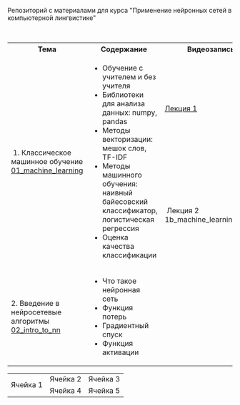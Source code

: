 Репозиторий с материалами для курса "Применение нейронных сетей в компьютерной лингвистике"
<!DOCTYPE html>
<html>
<table>
  <tr>
    <th>Тема</th>
    <th>Содержание</th>
    <th>Видеозапись</th>
    <th>Colab-блокнот</th>
  </tr>
  <tr>
    <td rowspan="2"> 1. Классическое машинное обучение<br/><a href="https://github.com/Xeanst/NN_in_compling/tree/main/01_machine_learning">01_machine_learning</a></td>
    <td rowspan="2"><ul>
  <li>Обучение с учителем и без учителя</li>
  <li>Библиотеки для анализа данных: numpy, pandas</li>
  <li>Методы векторизации: мешок слов, TF-IDF</li>
  <li>Методы машинного обучения: наивный байесовский классификатор, логистическая регрессия</li>
  <li>Оценка качества классификации</li>
</ul>  </td>
    <td><a href="https://www.youtube.com/watch?v=PG5pnUZOV94&list=PLcsjsqLLSfNDn75oei8ex458TxBK9q5EP&index=1&t=1974s">Лекция 1</a></td>
    <td><a href="https://github.com/Xeanst/NN_in_compling/blob/main/01_machine_learning/1a_machine_learning_with_gaps.ipynb">1a_machine_learning_with_gaps.ipynb</a><br/><a href="https://github.com/Xeanst/NN_in_compling/blob/main/01_machine_learning/1a_machine_learning_no_gaps.ipynb">1a_machine_learning_no_gaps.ipynb</a></td>
  </tr>
  <tr>
    <td> Лекция 2<br/>1b_machine_learning.ipynb</td>
  </tr>
   <tr>
     <td>2. Введение в нейросетевые алгоритмы<br/><a href="https://github.com/Xeanst/NN_in_compling/tree/main/02_intro_to_nn">02_intro_to_nn</a></td>
     <td><ul>
  <li>Что такое нейронная сеть</li>
  <li>Функция потерь</li>
  <li>Градиентный спуск</li>
  <li>Функция активации</li>
</ul>  </td>
  </tr>
</table>


<table>
  <tr>
    <td rowspan="2">Ячейка 1</td>
    <td>Ячейка 2</td>
    <td>Ячейка 3</td>
  </tr>
  <tr>
    <td>Ячейка 4</td>
    <td>Ячейка 5</td>
  </tr>
</table>
</html>
